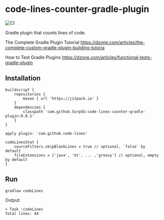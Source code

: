 # code-lines-counter-gradle-plugin
![CI](https://github.com/SurpSG/code-lines-counter-gradle-plugin/workflows/CI/badge.svg)

Gradle plugin that counts lines of code. 

The Complete Gradle Plugin Tutorial
https://dzone.com/articles/the-complete-custom-gradle-plugin-building-tutoria

How to Test Gradle Plugins
https://dzone.com/articles/functional-tests-gradle-plugin

## Installation
```
buildscript {
    repositories {
        maven { url 'https://jitpack.io' }
    }
    dependencies {
        classpath 'com.github.SurpSG:code-lines-counter-gradle-plugin:0.0.1'
    }
}

apply plugin: 'com.github.code-lines'

codeLinesStat {
    sourceFilters.skipBlankLines = true // optional, `false` by default
    fileExtensions = ['java', 'kt', ... ,'groovy'] // optional, empty by default 
}
```
## Run
```
gradlew codeLines
```
Output:
```
> Task :codeLines
Total lines: 44
```
